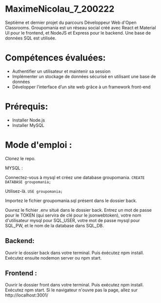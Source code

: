 # MaximeNicolau_7_200222

Septième et dernier projet du parcours Développeur Web d'Open Classrooms. 
Groupomania est un réseau social créé avec React et Material UI pour le frontend, et NodeJS et Express pour le backend.
Une base de données SQL est utilisée. 

# Compétences évaluées:

- Authentifier un utilisateur et maintenir sa session
- Implémenter un stockage de données sécurisé en utilisant une base de données
- Développer l’interface d’un site web grâce à un framework front-end

# Prérequis: 

- Installer Node.js
- Installer MySQL

# Mode d'emploi : 

Clonez le repo.

MYSQL :

Connectez-vous à mysql et créez une database groupomania. ```CREATE DATABASE groupomania;```

Utilisez-là. ```USE groupomania;```

Importez le fichier groupomania.sql présent dans le dossier back.

Ouvrez le fichier .env situé dans le dossier back. Entrez un mot de passe pour le TOKEN (qui servira de clé pour le jsonwebtoken), votre nom d'utilisateur mysql pour SQL_USER, votre mot de passe mysql
pour SQL_PW, et le nom de la database dans SQL_DB.

## Backend: 

Ouvrir le dossier back dans votre terminal. Puis éxécutez npm install. 
Exécutez ensuite nodemon server ou npm start.

## Frontend :

Ouvrir le dossier front dans votre terminal. Puis exécutez npm install.
Exécutez npm start. Si le navigateur n'ouvre pas la page, allez sur http://localhost:3001/




